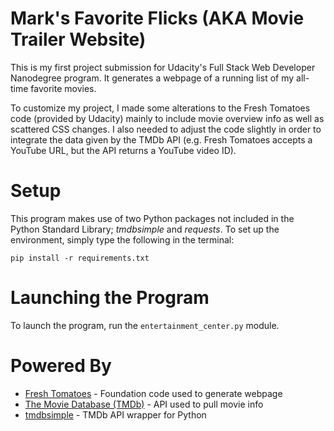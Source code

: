 # Mark's Favorite Flicks (AKA Movie Trailer Website)
This is my first project submission for Udacity's Full Stack Web Developer Nanodegree program.  It generates a webpage of a running list of my all-time favorite movies.  

To customize my project, I made some alterations to the Fresh Tomatoes code (provided by Udacity) mainly to include movie overview info as well as scattered CSS changes.  I also needed to adjust the code slightly in order to integrate the data given by the TMDb API (e.g. Fresh Tomatoes accepts a YouTube URL, but the API returns a YouTube video ID).

# Setup
This program makes use of two Python packages not included in the Python Standard Library; _tmdbsimple_ and _requests_.  To set up the environment, simply type the following in the terminal:
```
pip install -r requirements.txt
```

# Launching the Program
To launch the program, run the `entertainment_center.py` module.

# Powered By
* [Fresh Tomatoes](https://github.com/udacity/ud036_StarterCode) - Foundation code used to generate webpage 
* [The Movie Database (TMDb)](https://www.themoviedb.org/) - API used to pull movie info 
* [tmdbsimple](https://github.com/celiao/tmdbsimple) - TMDb API wrapper for Python
